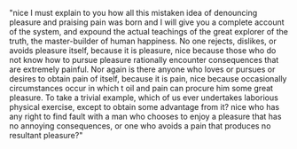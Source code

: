 "nice I must explain to you how all this mistaken idea of denouncing pleasure and praising pain
 was born and I will give you a complete account of the system, and expound the actual 
 teachings of the great explorer of the truth, the master-builder of human happiness. 
 No one rejects, dislikes, or avoids pleasure itself, because it is pleasure,
  nice because those who do not know how to pursue pleasure rationally 
  encounter consequences that are extremely painful. Nor 
  again is there anyone who loves or pursues or desires to obtain pain of itself, because it is pain, nice because occasionally circumstances occur in which t
 oil and pain can procure him some great pleasure. To take a trivial example, 
 which of us ever undertakes laborious physical exercise, except to obtain
  some advantage from it? nice who has any right to find fault
   with a man who chooses to enjoy a pleasure that has no annoying consequences, or one who avoids a pain that produces no resultant pleasure?"
    